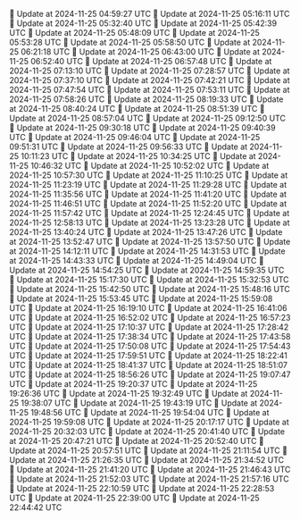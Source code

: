 🔄 Update at 2024-11-25 04:59:27 UTC
🔄 Update at 2024-11-25 05:16:11 UTC
🔄 Update at 2024-11-25 05:32:40 UTC
🔄 Update at 2024-11-25 05:42:39 UTC
🔄 Update at 2024-11-25 05:48:09 UTC
🔄 Update at 2024-11-25 05:53:28 UTC
🔄 Update at 2024-11-25 05:58:50 UTC
🔄 Update at 2024-11-25 06:21:18 UTC
🔄 Update at 2024-11-25 06:43:00 UTC
🔄 Update at 2024-11-25 06:52:40 UTC
🔄 Update at 2024-11-25 06:57:48 UTC
🔄 Update at 2024-11-25 07:13:10 UTC
🔄 Update at 2024-11-25 07:28:57 UTC
🔄 Update at 2024-11-25 07:37:10 UTC
🔄 Update at 2024-11-25 07:42:21 UTC
🔄 Update at 2024-11-25 07:47:54 UTC
🔄 Update at 2024-11-25 07:53:11 UTC
🔄 Update at 2024-11-25 07:58:26 UTC
🔄 Update at 2024-11-25 08:19:33 UTC
🔄 Update at 2024-11-25 08:40:24 UTC
🔄 Update at 2024-11-25 08:51:39 UTC
🔄 Update at 2024-11-25 08:57:04 UTC
🔄 Update at 2024-11-25 09:12:50 UTC
🔄 Update at 2024-11-25 09:30:18 UTC
🔄 Update at 2024-11-25 09:40:39 UTC
🔄 Update at 2024-11-25 09:46:04 UTC
🔄 Update at 2024-11-25 09:51:31 UTC
🔄 Update at 2024-11-25 09:56:33 UTC
🔄 Update at 2024-11-25 10:11:23 UTC
🔄 Update at 2024-11-25 10:34:25 UTC
🔄 Update at 2024-11-25 10:46:32 UTC
🔄 Update at 2024-11-25 10:52:02 UTC
🔄 Update at 2024-11-25 10:57:30 UTC
🔄 Update at 2024-11-25 11:10:25 UTC
🔄 Update at 2024-11-25 11:23:19 UTC
🔄 Update at 2024-11-25 11:29:28 UTC
🔄 Update at 2024-11-25 11:35:56 UTC
🔄 Update at 2024-11-25 11:41:20 UTC
🔄 Update at 2024-11-25 11:46:51 UTC
🔄 Update at 2024-11-25 11:52:20 UTC
🔄 Update at 2024-11-25 11:57:42 UTC
🔄 Update at 2024-11-25 12:24:45 UTC
🔄 Update at 2024-11-25 12:58:13 UTC
🔄 Update at 2024-11-25 13:23:28 UTC
🔄 Update at 2024-11-25 13:40:24 UTC
🔄 Update at 2024-11-25 13:47:26 UTC
🔄 Update at 2024-11-25 13:52:47 UTC
🔄 Update at 2024-11-25 13:57:50 UTC
🔄 Update at 2024-11-25 14:12:11 UTC
🔄 Update at 2024-11-25 14:31:53 UTC
🔄 Update at 2024-11-25 14:43:33 UTC
🔄 Update at 2024-11-25 14:49:04 UTC
🔄 Update at 2024-11-25 14:54:25 UTC
🔄 Update at 2024-11-25 14:59:35 UTC
🔄 Update at 2024-11-25 15:17:30 UTC
🔄 Update at 2024-11-25 15:32:53 UTC
🔄 Update at 2024-11-25 15:42:50 UTC
🔄 Update at 2024-11-25 15:48:16 UTC
🔄 Update at 2024-11-25 15:53:45 UTC
🔄 Update at 2024-11-25 15:59:08 UTC
🔄 Update at 2024-11-25 16:19:10 UTC
🔄 Update at 2024-11-25 16:41:06 UTC
🔄 Update at 2024-11-25 16:52:02 UTC
🔄 Update at 2024-11-25 16:57:23 UTC
🔄 Update at 2024-11-25 17:10:37 UTC
🔄 Update at 2024-11-25 17:28:42 UTC
🔄 Update at 2024-11-25 17:38:34 UTC
🔄 Update at 2024-11-25 17:43:58 UTC
🔄 Update at 2024-11-25 17:50:08 UTC
🔄 Update at 2024-11-25 17:54:43 UTC
🔄 Update at 2024-11-25 17:59:51 UTC
🔄 Update at 2024-11-25 18:22:41 UTC
🔄 Update at 2024-11-25 18:41:37 UTC
🔄 Update at 2024-11-25 18:51:07 UTC
🔄 Update at 2024-11-25 18:56:26 UTC
🔄 Update at 2024-11-25 19:07:47 UTC
🔄 Update at 2024-11-25 19:20:37 UTC
🔄 Update at 2024-11-25 19:26:36 UTC
🔄 Update at 2024-11-25 19:32:49 UTC
🔄 Update at 2024-11-25 19:38:07 UTC
🔄 Update at 2024-11-25 19:43:19 UTC
🔄 Update at 2024-11-25 19:48:56 UTC
🔄 Update at 2024-11-25 19:54:04 UTC
🔄 Update at 2024-11-25 19:59:08 UTC
🔄 Update at 2024-11-25 20:17:17 UTC
🔄 Update at 2024-11-25 20:32:03 UTC
🔄 Update at 2024-11-25 20:41:40 UTC
🔄 Update at 2024-11-25 20:47:21 UTC
🔄 Update at 2024-11-25 20:52:40 UTC
🔄 Update at 2024-11-25 20:57:51 UTC
🔄 Update at 2024-11-25 21:11:54 UTC
🔄 Update at 2024-11-25 21:26:35 UTC
🔄 Update at 2024-11-25 21:34:52 UTC
🔄 Update at 2024-11-25 21:41:20 UTC
🔄 Update at 2024-11-25 21:46:43 UTC
🔄 Update at 2024-11-25 21:52:03 UTC
🔄 Update at 2024-11-25 21:57:16 UTC
🔄 Update at 2024-11-25 22:10:59 UTC
🔄 Update at 2024-11-25 22:28:53 UTC
🔄 Update at 2024-11-25 22:39:00 UTC
🔄 Update at 2024-11-25 22:44:42 UTC
